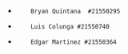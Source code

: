 

 *         Bryan Quintana  #21550295
 *         Luis Colunga #21550740
 *         Edgar Martinez #21550364

